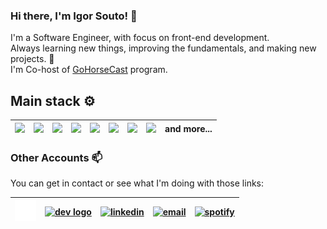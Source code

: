 ### Hi there, I'm Igor Souto! 👋 

I'm a Software Engineer, with focus on front-end development.  
Always learning new things, improving the fundamentals, and making new projects. 🚀  
I'm Co-host of [GoHorseCast](https://open.spotify.com/show/5mvb3S3DK0pzU8OxvbJwYj) program.


## Main stack ⚙️

| <img height="40px" src="https://cdn.svgporn.com/logos/html-5.svg"> | <img height="40px" src="https://cdn.svgporn.com/logos/css-3.svg"> | <img height="40px" src="https://cdn.svgporn.com/logos/javascript.svg"> |  <img height="40px" src="https://i.ibb.co/VNPqfYw/Stylus-logo-svg.png"> | <img height="40px" src="https://cdn.svgporn.com/logos/vue.svg"> | <img height="40px" src="https://i.ibb.co/mGV04pc/320px-React-icon-svg.png">  | <img height="40px" src="https://i.ibb.co/MGPxg7q/nodejs-logo-FBE122-E377-seeklogo-com.png"> | <img height ="40px" src="https://i.ibb.co/HCj91Cj/docker-13-1175230.png"> | **and more...** |
|---|---|---|---|---|---|---|---|---|


### Other Accounts 📫

You can get in contact or see what I'm doing with those links:

| [<img src="https://raw.githubusercontent.com/Delta456/Delta456/master/img/github.png" alt="github logo" width="34">](https://github.com/soutoigor) | [<img src="https://raw.githubusercontent.com/Delta456/Delta456/master/img/dev.png" alt="dev logo" width="24">](https://dev.to/soutoigor)| [<img src="https://i.ibb.co/H2fR0d7/download.png" alt="linkedin" width="24">](https://www.linkedin.com/in/igor-souto/)| [<img src="https://i.ibb.co/KK7YJ1D/gmail-email-logo-png-16.png" alt="email" width="24">](mailto:igor_souto@outlook.com)| [<img src="https://i.ibb.co/vqyNJ6P/image-gallery-spotify-logo.png" alt="spotify" width="24" >](https://open.spotify.com/show/5mvb3S3DK0pzU8OxvbJwYj)
|---|---|---|---|---|
